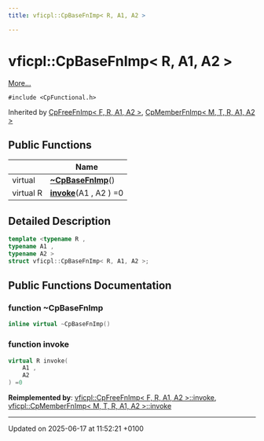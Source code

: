 ```yaml
---
title: vficpl::CpBaseFnImp< R, A1, A2 >

---
```


# vficpl::CpBaseFnImp< R, A1, A2 >



 [More...](#detailed-description)


`#include <CpFunctional.h>`

Inherited by [CpFreeFnImp< F, R, A1, A2 >](structvficpl_1_1_cp_free_fn_imp_3_01_f_00_01_r_00_01_a1_00_01_a2_01_4.md), [CpMemberFnImp< M, T, R, A1, A2 >](structvficpl_1_1_cp_member_fn_imp_3_01_m_00_01_t_00_01_r_00_01_a1_00_01_a2_01_4.md)

## Public Functions

|                | Name           |
| -------------- | -------------- |
| virtual | **[~CpBaseFnImp](structvficpl_1_1_cp_base_fn_imp_3_01_r_00_01_a1_00_01_a2_01_4.md#function-~cpbasefnimp)**() |
| virtual R | **[invoke](structvficpl_1_1_cp_base_fn_imp_3_01_r_00_01_a1_00_01_a2_01_4.md#function-invoke)**(A1 , A2 ) =0 |

## Detailed Description

```cpp
template <typename R ,
typename A1 ,
typename A2 >
struct vficpl::CpBaseFnImp< R, A1, A2 >;
```

## Public Functions Documentation

### function ~CpBaseFnImp

```cpp
inline virtual ~CpBaseFnImp()
```


### function invoke

```cpp
virtual R invoke(
    A1 ,
    A2 
) =0
```


**Reimplemented by**: [vficpl::CpFreeFnImp< F, R, A1, A2 >::invoke](structvficpl_1_1_cp_free_fn_imp_3_01_f_00_01_r_00_01_a1_00_01_a2_01_4.md#function-invoke), [vficpl::CpMemberFnImp< M, T, R, A1, A2 >::invoke](structvficpl_1_1_cp_member_fn_imp_3_01_m_00_01_t_00_01_r_00_01_a1_00_01_a2_01_4.md#function-invoke)


-------------------------------

Updated on 2025-06-17 at 11:52:21 +0100